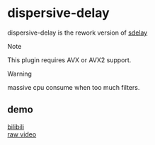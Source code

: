 # dispersive-delay

dispersive-delay is the rework version of [sdelay](https://github.com/a5632645/sdelay)

> [!NOTE]  
> This plugin requires AVX or AVX2 support.  

> [!WARNING]  
> massive cpu consume when too much filters.  

## demo
[bilibili](https://b23.tv/fBF42Zw)  
[raw video](https://www.youtube.com/watch?v=jEtyFu0hCgI&t=110s)  